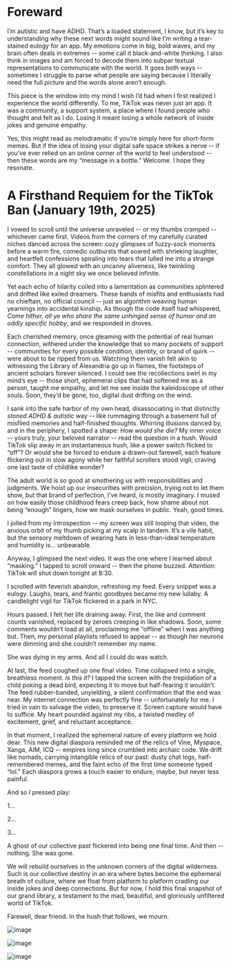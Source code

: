 # Foreward
I’m autistic and have ADHD. That’s a loaded statement, I know, but it’s key to understanding why these next words might sound like I’m writing a tear-stained eulogy for an app. My emotions come in big, bold waves, and my brain often deals in extremes -- some call it black-and-white thinking. I also think in images and am forced to decode them into subpar textual representations to communicate with the world. It goes both ways -- sometimes I struggle to parse what people are saying because I literally need the full picture and the words alone aren’t enough.

This piece is the window into my mind I wish I’d had when I first realized I experience the world differently. To me, TikTok was never just an app. It was a community, a support system, a place where I found people who thought and felt as I do. Losing it meant losing a whole network of inside jokes and genuine empathy.

Yes, this might read as melodramatic if you’re simply here for short-form memes. But if the idea of losing your digital safe space strikes a nerve -- if you’ve ever relied on an online corner of the world to feel understood -- then these words are my “message in a bottle.” Welcome. I hope they resonate.

# **A Firsthand Requiem for the TikTok Ban (January 19th, 2025)**

I vowed to scroll until the universe unraveled -- or my thumbs cramped -- whichever came first. Videos from the corners of my carefully curated niches danced across the screen: cozy glimpses of fuzzy-sock moments before a warm fire, comedic outbursts that soared with shrieking laughter, and heartfelt confessions spiraling into tears that lulled me into a strange comfort. They all glowed with an uncanny aliveness, like twinkling constellations in a night sky we once believed infinite.

Yet each echo of hilarity coiled into a lamentation as communities splintered and drifted like exiled dreamers. These bands of misfits and enthusiasts had no chieftain, no official council -- just an algorithm weaving human yearnings into accidental kinship. As though the code itself had whispered, *Come hither, all ye who share the same unhinged sense of humor and an oddly specific hobby*, and we responded in droves.

Each cherished memory, once gleaming with the potential of real human connection, withered under the knowledge that so many pockets of support -- communities for every possible condition, identity, or brand of quirk -- were about to be ripped from us. Watching them vanish felt akin to witnessing the Library of Alexandria go up in flames, the footsteps of ancient scholars forever silenced. I could see the recollections swirl in my mind’s eye -- those short, ephemeral clips that had softened me as a person, taught me empathy, and let me see inside the kaleidoscope of other souls. Soon, they’d be gone, too, digital dust drifting on the wind.

I sank into the safe harbor of my own head, disassociating in that distinctly *stoned ADHD & autistic* way -- like rummaging through a basement full of misfiled memories and half-finished thoughts. Whirring illusions danced by, and in the periphery, I spotted a shape: *How would she die?* My inner voice -- yours truly, your beloved narrator -- read the question in a hush. Would TikTok slip away in an instantaneous hush, like a power switch flicked to “off”? Or would she be forced to endure a drawn-out farewell, each feature flickering out in slow agony while her faithful scrollers stood vigil, craving one last taste of childlike wonder?

The adult world is so good at smothering us with responsibilities and judgments. We hoist up our insecurities with precision, trying not to let them show, but that brand of perfection, I’ve heard, is mostly imaginary. I mused on how easily those childhood fears creep back, how shame about not being “enough” lingers, how we mask ourselves in public. Yeah, good times.

I jolted from my introspection -- my screen was still looping that video, the anxious orbit of my thumb picking at my scalp in tandem. It’s a vile habit, but the sensory meltdown of wearing hats in less-than-ideal temperature and humidity is… unbearable. 

Anyway, I glimpsed the next video. It was the one where I learned about “masking.” I tapped to scroll onward -- then the phone buzzed. *Attention:* TikTok will shut down tonight at 8:30.

I scrolled with feverish abandon, refreshing my feed. Every snippet was a eulogy. Laughs, tears, and frantic goodbyes became my new lullaby. A candlelight vigil for TikTok flickered in a park in NYC.

Hours passed. I felt her life draining away. First, the like and comment counts vanished, replaced by zeroes creeping in like shadows. Soon, some comments wouldn’t load at all, proclaiming me “offline” when I was anything but. Then, my personal playlists refused to appear -- as though her neurons were dimming and she couldn’t remember my name.

She was dying in my arms. And all I could do was watch.

At last, the feed coughed up one final video. Time collapsed into a single, breathless moment. *Is this it?* I tapped the screen with the trepidation of a child poking a dead bird, expecting it to move but half-fearing it wouldn’t. The feed rubber-banded, unyielding, a silent confirmation that the end was near. My internet connection was perfectly fine -- unfortunately for me. I tried in vain to salvage the video, to preserve it. Screen capture would have to suffice. My heart pounded against my ribs, a twisted medley of excitement, grief, and reluctant acceptance.

In that moment, I realized the ephemeral nature of every platform we hold dear. This new digital diaspora reminded me of the relics of Vine, Myspace, Xanga, AIM, ICQ -- empires long since crumbled into archaic code. We drift like nomads, carrying intangible relics of our past: dusty chat logs, half-remembered memes, and the faint echo of the first time someone typed “lol.” Each diaspora grows a touch easier to endure, maybe, but never less painful.

And so I pressed play:

1...
 
2...
 
3...

A ghost of our collective past flickered into being one final time. And then -- nothing. She was gone.

We will rebuild ourselves in the unknown corners of the digital wilderness. Such is our collective destiny in an era where bytes become the ephemeral breath of culture, where we float from platform to platform cradling our inside jokes and deep connections. But for now, I hold this final snapshot of our grand library, a testament to the mad, beautiful, and gloriously unfiltered world of TikTok.

Farewell, dear friend. In the hush that follows, we mourn.

![image](IMG_0368.png)

![image](IMG_0369.png)

![image](IMG_0367.png)
